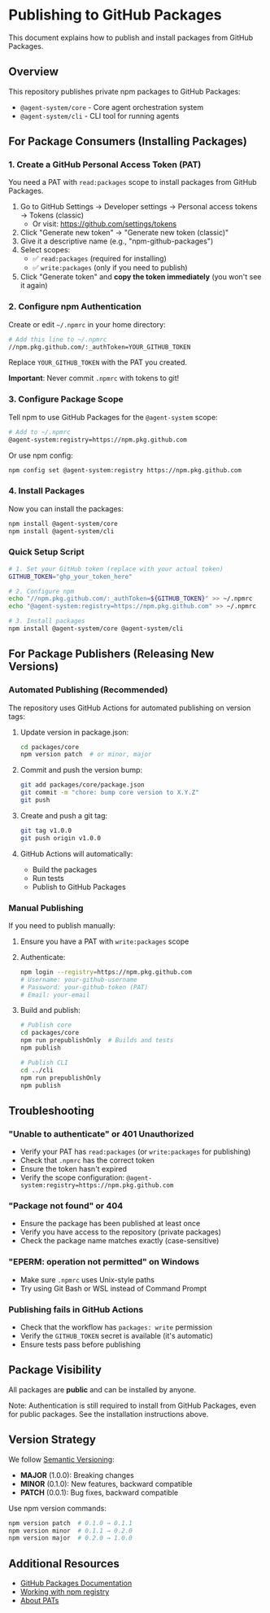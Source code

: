 # Publishing to GitHub Packages

This document explains how to publish and install packages from GitHub Packages.

## Overview

This repository publishes private npm packages to GitHub Packages:
- `@agent-system/core` - Core agent orchestration system
- `@agent-system/cli` - CLI tool for running agents

## For Package Consumers (Installing Packages)

### 1. Create a GitHub Personal Access Token (PAT)

You need a PAT with `read:packages` scope to install packages from GitHub Packages.

1. Go to GitHub Settings → Developer settings → Personal access tokens → Tokens (classic)
   - Or visit: https://github.com/settings/tokens
2. Click "Generate new token" → "Generate new token (classic)"
3. Give it a descriptive name (e.g., "npm-github-packages")
4. Select scopes:
   - ✅ `read:packages` (required for installing)
   - ✅ `write:packages` (only if you need to publish)
5. Click "Generate token" and **copy the token immediately** (you won't see it again)

### 2. Configure npm Authentication

Create or edit `~/.npmrc` in your home directory:

```bash
# Add this line to ~/.npmrc
//npm.pkg.github.com/:_authToken=YOUR_GITHUB_TOKEN
```

Replace `YOUR_GITHUB_TOKEN` with the PAT you created.

**Important**: Never commit `.npmrc` with tokens to git!

### 3. Configure Package Scope

Tell npm to use GitHub Packages for the `@agent-system` scope:

```bash
# Add to ~/.npmrc
@agent-system:registry=https://npm.pkg.github.com
```

Or use npm config:

```bash
npm config set @agent-system:registry https://npm.pkg.github.com
```

### 4. Install Packages

Now you can install the packages:

```bash
npm install @agent-system/core
npm install @agent-system/cli
```

### Quick Setup Script

```bash
# 1. Set your GitHub token (replace with your actual token)
GITHUB_TOKEN="ghp_your_token_here"

# 2. Configure npm
echo "//npm.pkg.github.com/:_authToken=${GITHUB_TOKEN}" >> ~/.npmrc
echo "@agent-system:registry=https://npm.pkg.github.com" >> ~/.npmrc

# 3. Install packages
npm install @agent-system/core @agent-system/cli
```

## For Package Publishers (Releasing New Versions)

### Automated Publishing (Recommended)

The repository uses GitHub Actions for automated publishing on version tags:

1. Update version in package.json:
   ```bash
   cd packages/core
   npm version patch  # or minor, major
   ```

2. Commit and push the version bump:
   ```bash
   git add packages/core/package.json
   git commit -m "chore: bump core version to X.Y.Z"
   git push
   ```

3. Create and push a git tag:
   ```bash
   git tag v1.0.0
   git push origin v1.0.0
   ```

4. GitHub Actions will automatically:
   - Build the packages
   - Run tests
   - Publish to GitHub Packages

### Manual Publishing

If you need to publish manually:

1. Ensure you have a PAT with `write:packages` scope

2. Authenticate:
   ```bash
   npm login --registry=https://npm.pkg.github.com
   # Username: your-github-username
   # Password: your-github-token (PAT)
   # Email: your-email
   ```

3. Build and publish:
   ```bash
   # Publish core
   cd packages/core
   npm run prepublishOnly  # Builds and tests
   npm publish

   # Publish CLI
   cd ../cli
   npm run prepublishOnly
   npm publish
   ```

## Troubleshooting

### "Unable to authenticate" or 401 Unauthorized

- Verify your PAT has `read:packages` (or `write:packages` for publishing)
- Check that `.npmrc` has the correct token
- Ensure the token hasn't expired
- Verify the scope configuration: `@agent-system:registry=https://npm.pkg.github.com`

### "Package not found" or 404

- Ensure the package has been published at least once
- Verify you have access to the repository (private packages)
- Check the package name matches exactly (case-sensitive)

### "EPERM: operation not permitted" on Windows

- Make sure `.npmrc` uses Unix-style paths
- Try using Git Bash or WSL instead of Command Prompt

### Publishing fails in GitHub Actions

- Check that the workflow has `packages: write` permission
- Verify the `GITHUB_TOKEN` secret is available (it's automatic)
- Ensure tests pass before publishing

## Package Visibility

All packages are **public** and can be installed by anyone.

Note: Authentication is still required to install from GitHub Packages, even for public packages. See the installation instructions above.

## Version Strategy

We follow [Semantic Versioning](https://semver.org/):
- **MAJOR** (1.0.0): Breaking changes
- **MINOR** (0.1.0): New features, backward compatible
- **PATCH** (0.0.1): Bug fixes, backward compatible

Use npm version commands:
```bash
npm version patch  # 0.1.0 → 0.1.1
npm version minor  # 0.1.1 → 0.2.0
npm version major  # 0.2.0 → 1.0.0
```

## Additional Resources

- [GitHub Packages Documentation](https://docs.github.com/en/packages)
- [Working with npm registry](https://docs.github.com/en/packages/working-with-a-github-packages-registry/working-with-the-npm-registry)
- [About PATs](https://docs.github.com/en/authentication/keeping-your-account-and-data-secure/managing-your-personal-access-tokens)
